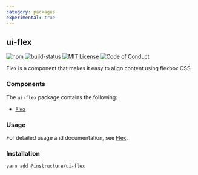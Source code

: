 ```yaml
---
category: packages
experimental: true
---
```


## ui-flex

[![npm][npm]][npm-url]
[![build-status][build-status]][build-status-url]
[![MIT License][license-badge]][LICENSE]
[![Code of Conduct][coc-badge]][coc]

Flex is a component that makes it easy to align content using flexbox CSS.

### Components
The `ui-flex` package contains the following:
- [Flex](#Flex)

### Usage
For detailed usage and documentation, see [Flex](#Flex).

### Installation

```sh
yarn add @instructure/ui-flex
```

[npm]: https://img.shields.io/npm/v/@instructure/ui-flex.svg
[npm-url]: https://npmjs.com/package/@instructure/ui-flex

[build-status]: https://travis-ci.org/instructure/instructure-ui.svg?branch=master
[build-status-url]: https://travis-ci.org/instructure/instructure-ui "Travis CI"

[license-badge]: https://img.shields.io/npm/l/instructure-ui.svg?style=flat-square
[license]: https://github.com/instructure/instructure-ui/blob/master/LICENSE

[coc-badge]: https://img.shields.io/badge/code%20of-conduct-ff69b4.svg?style=flat-square
[coc]: https://github.com/instructure/instructure-ui/blob/master/CODE_OF_CONDUCT.md
